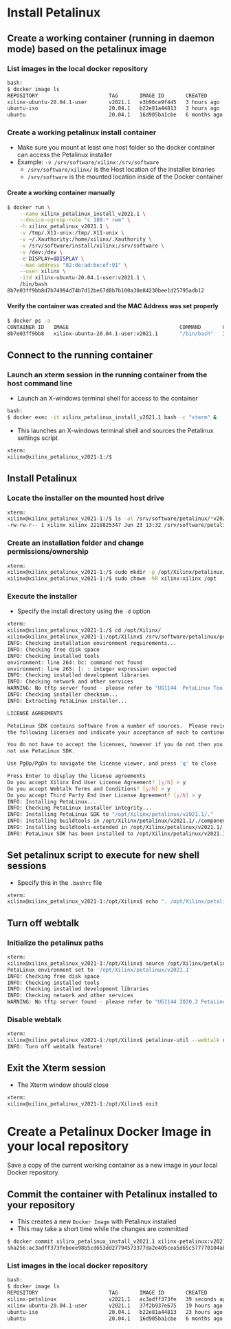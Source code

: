 [//]: # (Readme.petalinux-install.md - Install Petalinux on a Base Ubuntu User Image for v2021.1 Xilinx Tools)

# Install Petalinux

## Create a working container (running in daemon mode) based on the petalinux image

### List images in the local docker repository
```bash
bash:
$ docker image ls
REPOSITORY                       TAG       IMAGE ID       CREATED        SIZE
xilinx-ubuntu-20.04.1-user       v2021.1   e3b96ce9f445   3 hours ago    1.75GB
ubuntu-iso                       20.04.1   b22e81a44813   3 hours ago    267MB
ubuntu                           20.04.1   16d905ba1cbe   6 months ago   72.9MB
```

### Create a working petalinux install container
- Make sure you mount at least one host folder so the docker container can access the Petalinux installer
- Example: `-v /srv/software/xilinx:/srv/software`
	- `/srv/software/xilinx/` is the Host location of the installer binaries
	- `/srv/software` is the mounted location inside of the Docker container

#### Create a working container manually

```bash
$ docker run \
	--name xilinx_petalinux_install_v2021.1 \
	--device-cgroup-rule "c 188:* rwm" \
	-h xilinx_petalinux_v2021.1 \
	-v /tmp/.X11-unix:/tmp/.X11-unix \
	-v ~/.Xauthority:/home/xilinx/.Xauthority \
	-v /srv/software/install/xilinx:/srv/software \
	-v /dev:/dev \
	-e DISPLAY=$DISPLAY \
	--mac-address "02:de:ad:be:ef:91" \
	--user xilinx \
	-itd xilinx-ubuntu-20.04.1-user:v2021.1 \
	/bin/bash
8b7e03ff9bb8d7b74994d74b7d12be67d8b7b100a38e84230bee1d25795adb12
```

#### Verify the container was created and the MAC Address was set properly

```bash
$ docker ps -a
CONTAINER ID   IMAGE                                    COMMAND       CREATED          STATUS                    PORTS     NAMES
8b7e03ff9bb8   xilinx-ubuntu-20.04.1-user:v2021.1       "/bin/bash"   35 seconds ago   Up 32 seconds                       xilinx_petalinux_install_v2021.1
```

## Connect to the running container

### Launch an xterm session in the running container from the host command line
- Launch an X-windows terminal shell for access to the container
```bash
bash:
$ docker exec -it xilinx_petalinux_install_v2021.1 bash -c "xterm" &
```
- This launches an X-windows terminal shell and sources the Petalinux settings script
```bash
xterm:
xilinx@xilinx_petalinux_v2021-1:/$
```

## Install Petalinux

### Locate the installer on the mounted host drive
```bash
xterm:
xilinx@xilinx_petalinux_v2021-1:/$ ls -al /srv/software/petalinux/*v2021.1*
-rw-rw-r-- 1 xilinx xilinx 2218825347 Jun 23 13:32 /srv/software/petalinux/petalinux-v2021.1-final-installer.run
```

### Create an installation folder and change permissions/ownership

```bash
xterm:
xilinx@xilinx_petalinux_v2021-1:/$ sudo mkdir -p /opt/Xilinx/petalinux/v2021.1
xilinx@xilinx_petalinux_v2021-1:/$ sudo chown -hR xilinx:xilinx /opt
```

### Execute the installer
- Specify the install directory using the `-d` option

```bash
xterm:
xilinx@xilinx_petalinux_v2021-1:/$ cd /opt/Xilinx/
xilinx@xilinx_petalinux_v2021-1:/opt/Xilinx$ /srv/software/petalinux/petalinux-v2021.1-final-installer.run --dir petalinux/v2021.1 --log petalinux_install.log
INFO: Checking installation environment requirements...
INFO: Checking free disk space
INFO: Checking installed tools
environment: line 264: bc: command not found
environment: line 265: [: : integer expression expected
INFO: Checking installed development libraries
INFO: Checking network and other services
WARNING: No tftp server found - please refer to "UG1144  PetaLinux Tools Documentation Reference Guide" for its impact and solution
INFO: Checking installer checksum...
INFO: Extracting PetaLinux installer...

LICENSE AGREEMENTS

PetaLinux SDK contains software from a number of sources.  Please review
the following licenses and indicate your acceptance of each to continue.

You do not have to accept the licenses, however if you do not then you may 
not use PetaLinux SDK.

Use PgUp/PgDn to navigate the license viewer, and press 'q' to close

Press Enter to display the license agreements
Do you accept Xilinx End User License Agreement? [y/N] > y
Do you accept Webtalk Terms and Conditions? [y/N] > y
Do you accept Third Party End User License Agreement? [y/N] > y
INFO: Installing PetaLinux...
INFO: Checking PetaLinux installer integrity...
INFO: Installing PetaLinux SDK to "/opt/Xilinx/petalinux/v2021.1/."
INFO: Installing buildtools in /opt/Xilinx/petalinux/v2021.1/./components/yocto/buildtools
INFO: Installing buildtools-extended in /opt/Xilinx/petalinux/v2021.1/./components/yocto/buildtools_extended
INFO: PetaLinux SDK has been installed to /opt/Xilinx/petalinux/v2021.1/
```

## Set petalinux script to execute for new shell sessions
- Specify this in the `.bashrc` file

```bash
xterm:
xilinx@xilinx_petalinux_v2021-1:/opt/Xilinx$ echo ". /opt/Xilinx/petalinux/v2021.1/settings.sh" > ~/.bashrc
```

## Turn off webtalk

### Initialize the petalinux paths
```bash
xterm:
xilinx@xilinx_petalinux_v2021-1:/opt/Xilinx$ source /opt/Xilinx/petalinux/v2021.1/settings.sh
PetaLinux environment set to '/opt/Xilinx/petalinux/v2021.1'
INFO: Checking free disk space
INFO: Checking installed tools
INFO: Checking installed development libraries
INFO: Checking network and other services
WARNING: No tftp server found - please refer to "UG1144 2020.2 PetaLinux Tools Documentation Reference Guide" for its impact and solution
```

### Disable webtalk
```bash
xterm:
xilinx@xilinx_petalinux_v2021-1:/opt/Xilinx$ petalinux-util --webtalk off
INFO: Turn off webtalk feature!
```

## Exit the Xterm session
- The Xterm window should close

```bash
xterm:
xilinx@xilinx_petalinux_v2021-1:/opt/Xilinx$ exit
```

# Create a Petalinux Docker Image in your local repository

Save a copy of the current working container as a new image in your local Docker repository.

## Commit the container with Petalinux installed to your repository 
- This creates a new `Docker Image` with Petalinux installed
- This may take a short time while the changes are committed
```bash
$ docker commit xilinx_petalinux_install_v2021.1 xilinx-petalinux:v2021.1
sha256:ac3adff373febeee98b5cd653dd27794573377da2e405cea5d65c577770104ab
```

### List images in the local docker repository
```bash
bash:
$ docker image ls
REPOSITORY                       TAG       IMAGE ID       CREATED          SIZE
xilinx-petalinux	             v2021.1   ac3adff373fe   39 seconds ago   14.8GB
xilinx-ubuntu-20.04.1-user       v2021.1   37f2b937e675   19 hours ago     2.09GB
ubuntu-iso                       20.04.1   b22e81a44813   23 hours ago     267MB
ubuntu                           20.04.1   16d905ba1cbe   6 months ago     72.9MB
```
